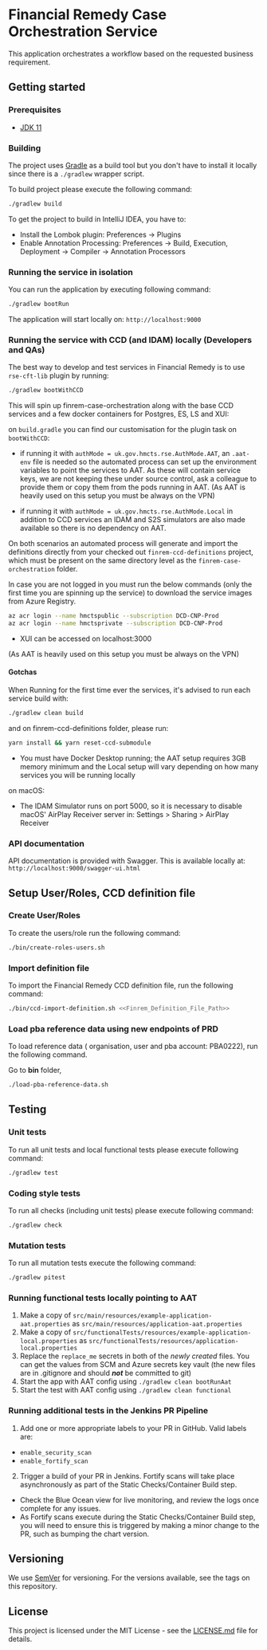 # Financial Remedy Case Orchestration Service

This application orchestrates a workflow based on the requested business requirement.

## Getting started

### Prerequisites

- [JDK 11](https://www.oracle.com/java)

### Building

The project uses [Gradle](https://gradle.org) as a build tool but you don't have to install it locally since there is a
`./gradlew` wrapper script.

To build project please execute the following command:

```bash
./gradlew build
```

To get the project to build in IntelliJ IDEA, you have to:

 - Install the Lombok plugin: Preferences -> Plugins
 - Enable Annotation Processing: Preferences -> Build, Execution, Deployment -> Compiler -> Annotation Processors

### Running the service in isolation

You can run the application by executing following command:

```bash
./gradlew bootRun
```

The application will start locally on: `http://localhost:9000`

### Running the service with CCD (and IDAM) locally (Developers and QAs)

The best way to develop and test services in Financial Remedy is to use `rse-cft-lib` plugin by running:

```bash
./gradlew bootWithCCD
```

This will spin up finrem-case-orchestration along with the base CCD services 
and a few docker containers for Postgres, ES, LS and XUI:

on `build.gradle` you can find our customisation for the plugin task on `bootWithCCD`:

- if running it with `authMode = uk.gov.hmcts.rse.AuthMode.AAT`, 
an `.aat-env` file is needed so the automated process can set up the environment variables
to point the services to AAT. As these will contain service keys, we are not keeping these under source control, 
ask a colleague to provide them or copy them from the pods running in AAT.
(As AAT is heavily used on this setup you must be always on the VPN)

- if running it with `authMode = uk.gov.hmcts.rse.AuthMode.Local` in addition to CCD services an IDAM and S2S simulators
are also made available so there is no dependency on AAT. 

  
On both scenarios an automated process will generate and import the definitions directly from your checked out
`finrem-ccd-definitions` project, which must be present on the same directory level as the `finrem-case-orchestration` folder.

In case you are not logged in you must run the below commands 
(only the first time you are spinning up the service) 
to download the service images from Azure Registry.
```bash
az acr login --name hmctspublic --subscription DCD-CNP-Prod
az acr login --name hmctsprivate --subscription DCD-CNP-Prod
```

- XUI can be accessed on localhost:3000

(As AAT is heavily used on this setup you must be always on the VPN)

#### Gotchas
When Running for the first time ever the services, it's advised to run each service build with:

```bash
./gradlew clean build
```

and on finrem-ccd-definitions folder, please run:

```bash
yarn install && yarn reset-ccd-submodule
```

- You must have Docker Desktop running; the AAT setup requires 3GB memory minimum and the Local setup will vary depending on how many services you will be running locally

on macOS:
- The IDAM Simulator runs on port 5000, so it is necessary to disable macOS' AirPlay Receiver server in: 
Settings > Sharing > AirPlay Receiver

### API documentation

API documentation is provided with Swagger. This is available locally at: `http://localhost:9000/swagger-ui.html`

## Setup User/Roles, CCD definition file

### Create User/Roles

To create the users/role run the following command:

```bash
./bin/create-roles-users.sh
```
### Import definition file

To import the Financial Remedy CCD definition file, run the following command:

```bash
./bin/ccd-import-definition.sh <<Finrem_Definition_File_Path>>
```

### Load pba reference data using new endpoints of PRD

To load reference data ( organisation, user and pba account: PBA0222), run the following command.

Go to **bin** folder,

```bash
./load-pba-reference-data.sh
```

## Testing

### Unit tests

To run all unit tests and local functional tests please execute following command:

```bash
./gradlew test
```

### Coding style tests

To run all checks (including unit tests) please execute following command:

```bash
./gradlew check
```

### Mutation tests

To run all mutation tests execute the following command:

```bash
./gradlew pitest
```

### Running functional tests locally pointing to AAT

1. Make a copy of `src/main/resources/example-application-aat.properties` as `src/main/resources/application-aat.properties`
2. Make a copy of `src/functionalTests/resources/example-application-local.properties` as `src/functionalTests/resources/application-local.properties`
3. Replace the `replace_me` secrets in both of the _newly created_ files.
   You can get the values from SCM and Azure secrets key vault (the new files are in .gitignore and should ***not*** be committed to git)
4. Start the app with AAT config using `./gradlew clean bootRunAat`
5. Start the test with AAT config using `./gradlew clean functional`

### Running additional tests in the Jenkins PR Pipeline

1. Add one or more appropriate labels to your PR in GitHub. Valid labels are:

- ```enable_security_scan```
- ```enable_fortify_scan```

2. Trigger a build of your PR in Jenkins.  Fortify scans will take place asynchronously as part of the Static Checks/Container Build step.
- Check the Blue Ocean view for live monitoring, and review the logs once complete for any issues.
- As Fortify scans execute during the Static Checks/Container Build step, you will need to ensure this is triggered by making a minor change to the PR, such as bumping the chart version.

## Versioning

We use [SemVer](http://semver.org/) for versioning.
For the versions available, see the tags on this repository.

## License

This project is licensed under the MIT License - see the [LICENSE.md](LICENSE.md) file for details.

